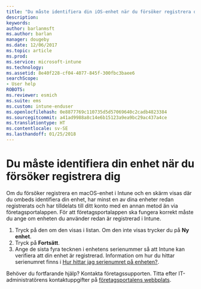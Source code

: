 ```yaml
---
title: "Du måste identifiera din iOS-enhet när du försöker registrera dig | Microsoft Docs"
description: 
keywords: 
author: barlanmsft
ms.author: barlan
manager: dougeby
ms.date: 12/06/2017
ms.topic: article
ms.prod: 
ms.service: microsoft-intune
ms.technology: 
ms.assetid: 8e40f228-cf04-4077-845f-300fbc3baee6
searchScope:
- User help
ROBOTS: 
ms.reviewer: esmich
ms.suite: ems
ms.custom: intune-enduser
ms.openlocfilehash: 0e8877769c110735d5d57069640c2cadb4823384
ms.sourcegitcommit: a41ad9988a8c14e6b15123a9ea9bc29ac437a4ce
ms.translationtype: HT
ms.contentlocale: sv-SE
ms.lasthandoff: 01/25/2018
---
```

# <a name="you-need-to-identify-your-device-when-youre-trying-to-enroll"></a>Du måste identifiera din enhet när du försöker registrera dig

Om du försöker registrera en macOS-enhet i Intune och en skärm visas där du ombeds identifiera din enhet, har minst en av dina enheter redan registrerats och har tilldelats till ditt konto med en annan metod än via företagsportalappen. För att företagsportalappen ska fungera korrekt måste du ange om enheten du använder redan är registrerad i Intune.

1. Tryck på den om den visas i listan. Om den inte visas trycker du på **Ny enhet**.
2. Tryck på **Fortsätt**.
3. Ange de sista fyra tecknen i enhetens serienummer så att Intune kan verifiera att din enhet är registrerad. Information om hur du hittar serienumret finns i [Hur hittar jag serienumret på enheten?](how-do-i-find-the-serial-number-on-my-device-ios.md).

Behöver du fortfarande hjälp? Kontakta företagssupporten. Titta efter IT-administratörens kontaktuppgifter på [företagsportalens webbplats](https://portal.manage.microsoft.com#HelpDeskDialog).
